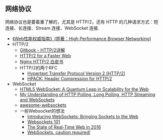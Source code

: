 ## 网络协议
网络协议也是要着重了解的，尤其是 HTTP/2，还有 HTTP 的几种请求方式：短连接、长连接、Stream 连接、WebSocket 连接.


- [《Web性能权威指南》(原著：High Performance Browser Networking)](https://book.douban.com/subject/25856314/)
- HTTP/2
  - [Gitbook - HTTP/2详解](https://legacy.gitbook.com/book/ye11ow/http2-explained/details)
  - [HTTP/2 for a Faster Web](https://cascadingmedia.com/insites/2015/03/http-2.html)
  - [Nginx HTTP/2 白皮书](https://www.nginx.com/wp-content/uploads/2015/09/NGINX_HTTP2_White_Paper_v4.pdf)
  - HTTP/2的两个RFC
    - [Hypertext Transfer Protocol Version 2 (HTTP/2)](https://httpwg.org/specs/rfc7540.html)
    - [HPACK: Header Compression for HTTP/2](https://httpwg.org/specs/rfc7541.html)
- WebSocket
  - [HTML5 WebSocket: A Quantum Leap in Scalability for the Web](http://www.websocket.org/quantum.html)
  - [My Understanding of HTTP Polling, Long Polling, HTTP Streaming and WebSockets](https://stackoverflow.com/questions/12555043/my-understanding-of-http-polling-long-polling-http-streaming-and-websockets)
  - [awesome-websockets](https://github.com/facundofarias/awesome-websockets)
  - 一些Websocket的想法
    - [Introducing WebSockets: Bringing Sockets to the Web](https://www.html5rocks.com/en/tutorials/websockets/basics/)
    - [Websockets 101](https://lucumr.pocoo.org/2012/9/24/websockets-101/)
    - [The State of Real-Time Web in 2016](https://banksco.de/p/state-of-realtime-web-2016.html)
    - [WebSockets, caution required!](https://samsaffron.com/archive/2015/12/29/websockets-caution-required)

